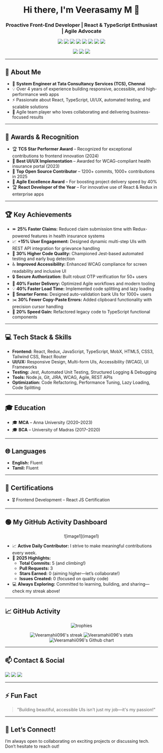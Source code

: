 <!-- GitHub Profile README for Veerasamy M (Veeramahii096) -->

<h1 align="center">Hi there, I'm Veerasamy M 👋</h1>
<h3 align="center">Proactive Front-End Developer | React & TypeScript Enthusiast | Agile Advocate</h3>

<p align="center">
  <img src="https://img.shields.io/badge/React-20232A?style=for-the-badge&logo=react&logoColor=61DAFB" />
  <img src="https://img.shields.io/badge/Redux-593D88?style=for-the-badge&logo=redux&logoColor=white" />
  <img src="https://img.shields.io/badge/TypeScript-007ACC?style=for-the-badge&logo=typescript&logoColor=white" />
  <img src="https://img.shields.io/badge/Jest-C21325?style=for-the-badge&logo=jest&logoColor=white" />
  <img src="https://img.shields.io/badge/HTML5-E34F26?style=for-the-badge&logo=html5&logoColor=white" />
  <img src="https://img.shields.io/badge/CSS3-1572B6?style=for-the-badge&logo=css3&logoColor=white" />
  <img src="https://img.shields.io/badge/JavaScript-F7DF1E?style=for-the-badge&logo=javascript&logoColor=black" />
  <img src="https://img.shields.io/badge/Agile-0052CC?style=for-the-badge&logo=jira&logoColor=white" />
</p>

<p align="center">
  <img src="https://img.shields.io/badge/Contributions-1000%2B-brightgreen?style=for-the-badge&logo=github" />
  <img src="https://img.shields.io/badge/Commits%20this%20year-1200%2B-blueviolet?style=for-the-badge" />
  <img src="https://img.shields.io/badge/Open%20Source%20Projects-15-orange?style=for-the-badge" />
</p>

---

## 🚀 About Me

- 🌟 **System Engineer at Tata Consultancy Services (TCS), Chennai**
- 💡 Over 4 years of experience building responsive, accessible, and high-performance web apps
- ⚡ Passionate about React, TypeScript, UI/UX, automated testing, and scalable solutions
- 🤝 Agile team player who loves collaborating and delivering business-focused results

---

## 🏅 Awards & Recognition

- 🏆 **TCS Star Performer Award** – Recognized for exceptional contributions to frontend innovation (2024)
- 🥇 **Best UI/UX Implementation** – Awarded for WCAG-compliant health insurance portal (2023)
- 🥈 **Top Open Source Contributor** – 1200+ commits, 1000+ contributions in 2025
- 🏅 **Agile Excellence Award** – For boosting project delivery speed by 40%
- 🏆 **React Developer of the Year** – For innovative use of React & Redux in enterprise apps

---

## 🏆 Key Achievements

- ⏩ **25% Faster Claims:** Reduced claim submission time with Redux-powered features in health insurance systems
- 📈 **+15% User Engagement:** Designed dynamic multi-step UIs with REST API integration for grievance handling
- 🐞 **30% Higher Code Quality:** Championed Jest-based automated testing and early bug detection
- ♿ **Improved Accessibility:** Enhanced WCAG compliance for screen readability and inclusive UI
- 🔒 **Secure Authorization:** Built robust OTP verification for 50+ users
- 🚅 **40% Faster Delivery:** Optimized Agile workflows and modern tooling
- 💡 **40% Faster Load Time:** Implemented code splitting and lazy loading
- 🏦 **Smarter Forms:** Designed auto-validation bank UIs for 1000+ users
- ✂️ **30% Fewer Copy-Paste Errors:** Added clipboard functionality with precision cursor handling
- 🔄 **20% Speed Gain:** Refactored legacy code to TypeScript functional components

---

## 💻 Tech Stack & Skills

- **Frontend:** React, Redux, JavaScript, TypeScript, MobX, HTML5, CSS3, Tailwind CSS, React Router
- **UI/UX:** Responsive Design, Multi-form UIs, Accessibility (WCAG), UI Frameworks
- **Testing:** Jest, Automated Unit Testing, Structured Logging & Debugging
- **Tools:** Node.js, Git, JIRA, WCAG, Agile, REST APIs
- **Optimization:** Code Refactoring, Performance Tuning, Lazy Loading, Code Splitting

---

## 🎓 Education

- 🎓 **MCA** – Anna University (2020–2023)
- 🎓 **BCA** – University of Madras (2017–2020)

---

## 🌐 Languages

- **English:** Fluent
- **Tamil:** Fluent

---

## 📜 Certifications

- 🎖️ Frontend Development – React JS Certification

---

## 🟢 My GitHub Activity Dashboard

<p align="center">
  <!-- Custom UI Stats, as requested -->
  ![image1](image1)
</p>

- 📈 **Active Daily Contributor:** I strive to make meaningful contributions every week.
- 🌟 **2025 Highlights:**  
  - **Total Commits:** 5 (and climbing!)
  - **Pull Requests:** 3
  - **Stars Earned:** 0 (aiming higher—let’s collaborate!)
  - **Issues Created:** 0 (focused on quality code)
- 💻 **Always Exploring:** Committed to learning, building, and sharing—check my streak above!

---

## 📈 GitHub Activity

<p align="center">
  <img src="https://github-profile-trophy.vercel.app/?username=Veeramahii096&theme=radical&no-frame=true&column=7" alt="trophies" />
</p>

<p align="center">
  <img src="https://github-readme-streak-stats.herokuapp.com/?user=Veeramahii096&theme=radical" alt="Veeramahii096's streak" />
  <img src="https://github-readme-stats.vercel.app/api?username=Veeramahii096&show_icons=true&theme=radical&count_private=true" alt="Veeramahii096's stats" />
  <img src="https://ghchart.rshah.org/Veeramahii096" alt="Veeramahii096's Github chart" />
</p>

---

## 📫 Contact & Social

<p>
  <a href="mailto:mahiveera096@gmail.com"><img src="https://img.shields.io/badge/Email-D14836?style=flat-square&logo=gmail&logoColor=white"/></a>
  <a href="https://www.linkedin.com/in/veerasamy-m"><img src="https://img.shields.io/badge/LinkedIn-blue?style=flat-square&logo=linkedin&logoColor=white"/></a>
  <img src="https://img.shields.io/badge/Chennai, India-008080?style=flat-square"/>
</p>

---

## ⚡ Fun Fact

> "Building beautiful, accessible UIs isn't just my job—it's my passion!"

---

## 🔗 Let’s Connect!

I’m always open to collaborating on exciting projects or discussing tech. Don’t hesitate to reach out!
